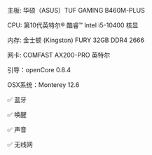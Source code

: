 主板: 华硕（ASUS）TUF GAMING B460M-PLUS

CPU: 第10代英特尔® 酷睿™ Intel i5-10400 核显

内存: 金士顿 (Kingston) FURY 32GB DDR4 2666

网卡: COMFAST AX200-PRO 英特尔

引导：openCore 0.8.4

OSX系统：Monterey 12.6

✅ 蓝牙

✅ 唤醒

✅ 声音

✅ 无线网
